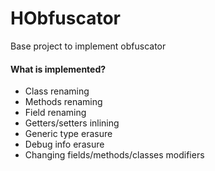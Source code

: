 # HObfuscator
Base project to implement obfuscator

#### What is implemented?
* Class renaming
* Methods renaming
* Field renaming
* Getters/setters inlining
* Generic type erasure
* Debug info erasure
* Changing fields/methods/classes modifiers
